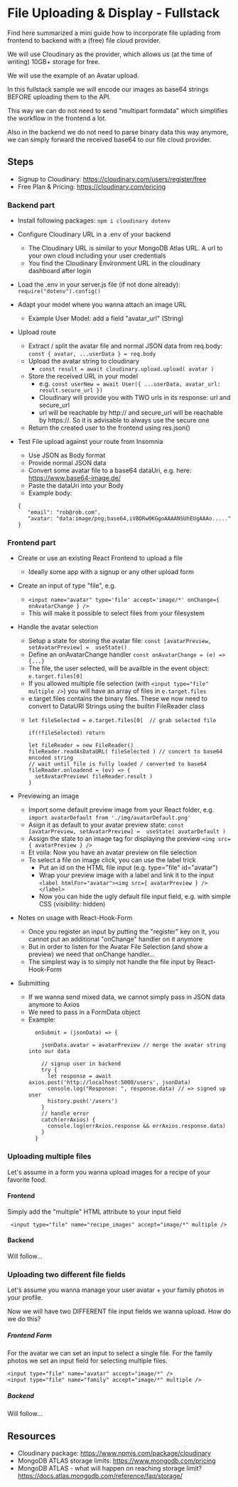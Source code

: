 # File Uploading & Display - Fullstack

Find here summarized a mini guide how to incorporate file uplading from frontend to backend with a (free) file cloud provider.

We will use Cloudinary as the provider, which allows us (at the time of writing) 10GB+ storage for free.

We will use the example of an Avatar upload.

In this fullstack sample we will encode our images as base64 strings BEFORE uploading them to the API.

This way we can do not need to send "multipart formdata" which simplifies the workflow in the frontend a lot.

Also in the backend we do not need to parse binary data this way anymore, we can simply forward the received base64 to our file cloud provider.

## Steps 

* Signup to Cloudinary: https://cloudinary.com/users/register/free
* Free Plan & Pricing: https://cloudinary.com/pricing

### Backend part

* Install following packages: `npm i cloudinary dotenv` 
* Configure Cloudinary URL in a .env of your backend
  * The Cloudinary URL is similar to your MongoDB Atlas URL. A url to your own cloud including your user credentials
  * You find the Cloudinary Environment URL in the cloudinary dashboard after login

* Load the .env in your server.js file (if not done already):  `require("dotenv").config() `

* Adapt your model where you wanna attach an image URL
  * Example User Model: add a field "avatar_url" (String)

* Upload route
  * Extract / split the avatar file and normal JSON data from req.body: `const { avatar, ...userData } = req.body `
  * Upload the avatar string to cloudinary
    * `const result = await cloudinary.upload.upload( avatar )`
  * Store the received URL in your model
    * e.g. `const userNew = await User({ ...userData, avatar_url: result.secure_url }) `
    * Cloudinary will provide you with TWO urls in its response: url and secure_url
     * url will be reachable by http:// and secure_url will be reachable by https://. So it is advisable to always use the secure one 
  * Return the created user to the frontend using res.json()

* Test File upload against your route from Insomnia
  * Use JSON as Body format
  * Provide normal JSON data
  * Convert some avatar file to a base64 dataUri, e.g. here: https://www.base64-image.de/
  * Paste the dataUri into your Body
  * Example body:
  ```
  {
     "email": "rob@rob.com",
     "avatar: "data:image/png;base64,iVBORw0KGgoAAAANSUhEUgAAAo....."
  }
  ```

### Frontend part

* Create or use an existing React Frontend to upload a file
  * Ideally some app with a signup or any other upload form

* Create an input of type "file", e.g.
  * `<input name="avatar" type='file' accept='image/*' onChange={ onAvatarChange } /> `
  * This will make it possible to select files from your filesystem

* Handle the avatar selection
  * Setup a state for storing the avatar file: `const [avatarPreview, setAvatarPreview] =  useState()`
  * Define an onAvatarChange handler `const onAvatarChange = (e) => {...}`
  * The file, the user selected, will be availble in the event object: `e.target.files[0]`
  * If you allowed multiple file selection (with `<input type="file" multiple />`) you will have an array of files in `e.target.files`
  * e.target.files contains the binary files. These we now need to convert to DataURI Strings using the builtin FileReader class
  * ```
    let fileSelected = e.target.files[0]  // grab selected file

    if(!fileSelected) return

    let fileReader = new FileReader()
    fileReader.readAsDataURL( fileSelected ) // concert to base64 encoded string
    // wait until file is fully loaded / converted to base64
    fileReader.onloadend = (ev) => {
      setAvatarPreview( fileReader.result )
    }
    ```
    
* Previewing an image
  * Import some default preview image from your React folder, e.g. `import avatarDefault from './img/avatarDefault.png' ` 
  * Asign it as default to your avatar preview state: `const [avatarPreview, setAvatarPreview] =  useState( avatarDefault )`
  * Assign the state to an image tag for displaying the preview `<img src={ avatarPreview } />`
  * Et voila: Now you have an avatar preview on file selection
  * To select a file on image click, you can use the label trick 
    * Put an id on the HTML file input (e.g. type="file" id="avatar") 
    * Wrap your preview image with a label and link it to the input `<label htmlFor="avatar"><img src={ avatarPreview } /></label>`
    * Now you can hide the ugly default file input field, e.g. with simple CSS (visibility: hidden)

* Notes on usage with React-Hook-Form
  * Once you register an input by putting the "register" key on it, you cannot put an additional "onChange" handler on it anymore
  * But in order to listen for the Avatar File Selection (and show a preview) we need that onChange handler...
  * The simplest way is to simply not handle the file input by React-Hook-Form

* Submitting
  * If we wanna send mixed data, we cannot simply pass in JSON data anymore to Axios
  * We need to pass in a FormData object
  * Example:
    ```
      onSubmit = (jsonData) => {
      
        jsonData.avatar = avatarPreview // merge the avatar string into our data

        // signup user in backend
        try {
          let response = await axios.post('http://localhost:5000/users', jsonData)
          console.log("Response: ", response.data) // => signed up user
          history.push('/users')  
        }
        // handle error
        catch(errAxios) {
          console.log(errAxios.response && errAxios.response.data)
        }
      }
    ```

### Uploading multiple files

Let's assume in a form you wanna upload images for a recipe of your favorite food.

#### Frontend

Simply add the "multiple" HTML attribute to your input field 

` <input type="file" name="recipe_images" accept="image/*" multiple />`

#### Backend

Will follow...


### Uploading two different file fields

Let's assume you wanna manage your user avatar + your family photos in your profile.

Now we will have two DIFFERENT file input fields we wanna upload. How do we do this?

##### Frontend Form

For the avatar we can set an input to select a single file.
For the family photos we set an input field for selecting multiple files.

```
<input type="file" name="avatar" accept="image/*" />
<input type="file" name="family" accept="image/*" multiple />
```

##### Backend

Will follow...


## Resources

- Cloudinary package: https://www.npmjs.com/package/cloudinary
- MongoDB ATLAS storage limits: https://www.mongodb.com/pricing
- MongoDB ATLAS - what will happen on reaching storage limit? https://docs.atlas.mongodb.com/reference/faq/storage/
